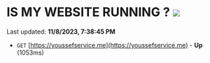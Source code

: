 # IS MY WEBSITE RUNNING ? [![](https://img.shields.io/static/v1?label=Sponsor&message=%E2%9D%A4&logo=GitHub&color=%23fe8e86)](https://github.com/sponsors/<username>)

Last updated: **11/8/2023, 7:38:45 PM**

- `GET` [https://youssefservice.me](https://youssefservice.me) - **Up** (1053ms)
